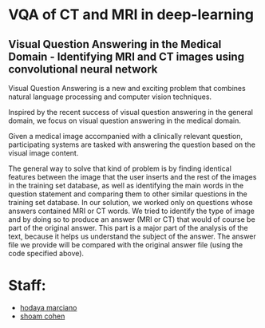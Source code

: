 # VQA of CT and MRI in deep-learning

## Visual Question Answering in the Medical Domain - Identifying  MRI and CT images using  convolutional neural network 


 

Visual Question Answering is a new and exciting problem that combines natural language processing and computer vision techniques.

Inspired by the recent success of visual question answering in the general domain, we focus on visual question answering in the medical domain.

Given a medical image accompanied with a clinically relevant question, participating systems are tasked with answering the question based on the visual image content.


The general way to solve that kind of problem is by finding identical features between the image that the user inserts and the rest of the images in the training set database, as well as identifying the main words in the question statement and comparing them to other similar questions in the training set database.
In our solution, we worked only on questions whose answers contained MRI or CT words.
We tried to identify the type of image and by doing so to produce an answer (MRI or CT) that would of course be part of the original answer.
This part is a major part of the analysis of the text, because it helps us understand the subject of the answer.
The answer file we provide will be compared with the original answer file (using the code specified above).
 
# Staff:
* [hodaya marciano](https://github.com/hodayamar)
* [shoam cohen](https://github.com/shoamco/)
